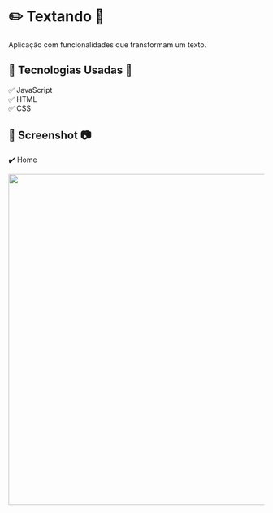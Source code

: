 # :pencil2: **Textando** :page_facing_up:
Aplicação com funcionalidades que transformam um texto.

## :hammer: **Tecnologias Usadas** :wrench:
:white_check_mark: JavaScript <br>
:white_check_mark: HTML <br>
:white_check_mark: CSS <br>

## :iphone: Screenshot :camera:

:heavy_check_mark: Home

<img src="https://github.com/pedrorivald/textando/blob/master/imgs/home.png" width="650">
